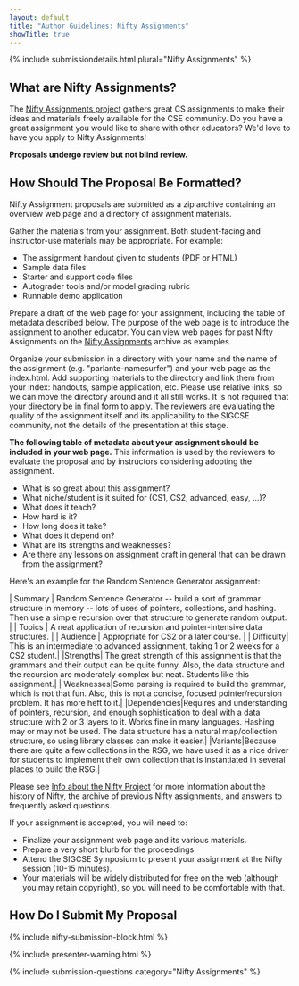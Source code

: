 ```yaml
---
layout: default
title: "Author Guidelines: Nifty Assignments"
showTitle: true
---
```

{% include submissiondetails.html plural="Nifty Assignments" %}

## What are Nifty Assignments?

The [Nifty Assignments project](http://nifty.stanford.edu/) gathers great CS assignments to make their ideas and materials freely available for the CSE community.  Do you have a great assignment you would like to share with other educators? We'd love to have you apply to Nifty Assignments!

**Proposals undergo review but not blind review.**

## How Should The Proposal Be Formatted?

Nifty Assignment proposals are submitted as a zip archive containing an overview web page and a directory of assignment materials. 

Gather the materials from your assignment. Both student-facing and instructor-use materials may be appropriate. For example:

* The assignment handout given to students (PDF or HTML)
* Sample data files
* Starter and support code files
* Autograder tools and/or model grading rubric
* Runnable demo application

Prepare a draft of the web page for your assignment, including the table of metadata described below. The purpose of the web page is to introduce the assignment to another educator. You can view web pages for past Nifty Assignments on the [Nifty Assignments](http://nifty.stanford.edu/) archive as examples.

Organize your submission in a directory with your name and the name of the assignment (e.g. "parlante-namesurfer") and your web page as the index.html. Add supporting materials to the directory and link them from your index: handouts, sample application, etc. Please use relative links, so we can move the directory around and it all still works. It is not required that your directory be in final form to apply. The reviewers are evaluating the quality of the assignment itself and its applicability to the SIGCSE community, not the details of the presentation at this stage.

**The following table of metadata about your assignment should be included in your web page.** This information is used by the reviewers to evaluate the proposal and by instructors considering adopting the assignment.

* What is so great about this assignment?
* What niche/student is it suited for (CS1, CS2, advanced, easy, ...)?
* What does it teach?
* How hard is it?
* How long does it take?
* What does it depend on?
* What are its strengths and weaknesses?
* Are there any lessons on assignment craft in general that can be drawn from the assignment?

Here's an example for the Random Sentence Generator assignment:

 
| Summary | Random Sentence Generator -- build a sort of grammar structure in memory -- lots of uses of pointers, collections, and hashing. Then use a simple recursion over that structure to generate random output. |
| Topics | A neat application of recursion and pointer-intensive data structures. |
| Audience | Appropriate for CS2 or a later course. |
| Difficulty| This is an intermediate to advanced assignment, taking 1 or 2 weeks for a CS2 student.|
|Strengths| The great strength of this assignment is that the grammars and their output can be quite funny. Also, the data structure and the recursion are moderately complex but neat. Students like this assignment.|
| Weaknesses|Some parsing is required to build the grammar, which is not that fun. Also, this is not a concise, focused pointer/recursion problem. It has more heft to it.|
|Dependencies|Requires and understanding of pointers, recursion, and enough sophistication to deal with a data structure with 2 or 3 layers to it. Works fine in many languages. Hashing may or may not be used. The data structure has a natural map/collection structure, so using library classes can make it easier.|
|Variants|Because there are quite a few collections in the RSG, we have used it as a nice driver for students to implement their own collection that is instantiated in several places to build the RSG.|

Please see [Info about the Nifty Project](http://nifty.stanford.edu/info.html) for more information about the history of Nifty, the archive of previous Nifty assignments, and answers to frequently asked questions.

If your assignment is accepted, you will need to:

* Finalize your assignment web page and its various materials.
* Prepare a very short blurb for the proceedings.
* Attend the SIGCSE Symposium to present your assignment at the Nifty session (10-15 minutes).
* Your materials will be widely distributed for free on the web (although you may retain copyright), so you will need to be comfortable with that.

## How Do I Submit My Proposal

{% include nifty-submission-block.html %}

{% include presenter-warning.html %}

{% include submission-questions category="Nifty Assignments" %}
